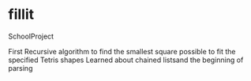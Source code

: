 # fillit
SchoolProject

First Recursive algorithm to find the smallest square possible to fit the specified Tetris shapes
Learned about chained listsand the beginning of parsing
